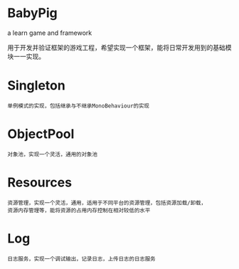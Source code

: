 # BabyPig
a learn game and framework


  用于开发并验证框架的游戏工程，希望实现一个框架，能将日常开发用到的基础模块一一实现。


  # Singleton
    单例模式的实现，包括继承与不继承MonoBehaviour的实现
  # ObjectPool
    对象池，实现一个灵活，通用的对象池
  # Resources
    资源管理，实现一个灵活，通用，适用于不同平台的资源管理，包括资源加载/卸载，
    资源内存管理等，能将资源的占用内存控制在相对较低的水平
  # Log
    日志服务，实现一个调试输出，记录日志，上传日志的日志服务
